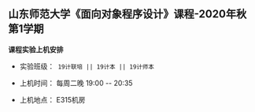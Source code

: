 

## 山东师范大学《面向对象程序设计》课程-2020年秋第1学期



**课程实验上机安排**


* 实验班级：` 19计联培 || 19计本 || 19计师本`

* 上机时间： 每周二晚 19:00 -- 20:35

* 上机地点：  E315机房 
